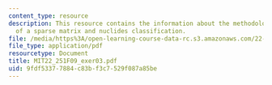 ```yaml
---
content_type: resource
description: This resource contains the information about the methodology, exponential
  of a sparse matrix and nuclides classification.
file: /media/https%3A/open-learning-course-data-rc.s3.amazonaws.com/22-251-systems-analysis-of-the-nuclear-fuel-cycle-fall-2009/9fdf53377884c83bf3c7529f087a85be_MIT22_251F09_exer03.pdf
file_type: application/pdf
resourcetype: Document
title: MIT22_251F09_exer03.pdf
uid: 9fdf5337-7884-c83b-f3c7-529f087a85be
---
```


